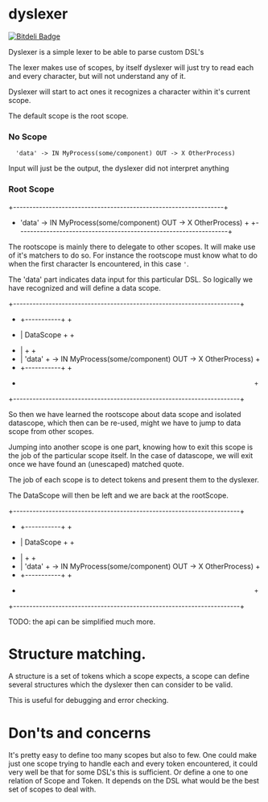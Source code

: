 dyslexer
========


[![Bitdeli Badge](https://d2weczhvl823v0.cloudfront.net/rhalff/dyslexer/trend.png)](https://bitdeli.com/free "Bitdeli Badge")

Dyslexer is a simple lexer to be able to parse custom DSL's

The lexer makes use of scopes, by itself dyslexer will just try to read each and every character, but will not understand any of it.

Dyslexer will start to act ones it recognizes a character within it's current scope.

The default scope is the root scope.

### No Scope
```
  'data' -> IN MyProcess(some/component) OUT -> X OtherProcess)
```

Input will just be the output, the dyslexer did not interpret anything


### Root Scope

+-----------------------------------------------------------------+
+  'data' -> IN MyProcess(some/component) OUT -> X OtherProcess)  +
+-----------------------------------------------------------------+

The rootscope is mainly there to delegate to other scopes.
It will make use of it's matchers to do so.
For instance the rootscope must know what to do when the first character
Is encountered, in this case `'`.

The 'data' part indicates data input for this particular DSL. So logically
we have recognized and will define a data scope.

+----------------------------------------------------------------------+
+ +-----------+                                                        +
* | DataScope +                                                        +
+ |           +                                                        +
+ |  'data'   + -> IN MyProcess(some/component) OUT -> X OtherProcess) +
+ +-----------+                                                        +
*                                                                      +
+----------------------------------------------------------------------+

So then we have learned the rootscope about data scope and isolated datascope,
which then can be re-used, might we have to jump to data scope from other scopes.

Jumping into another scope is one part, knowing how to exit this scope is the job of the particular scope itself.
In the case of datascope, we will exit once we have found an (unescaped) matched quote.

The job of each scope is to detect tokens and present them to the dyslexer.

The DataScope will then be left and we are back at the rootScope.

+----------------------------------------------------------------------+
+ +-----------+                                                        +
* | DataScope +                                                        +
+ |           +                                                        +
+ |  'data'   + -> IN MyProcess(some/component) OUT -> X OtherProcess) +
+ +-----------+                                                        +
*                                                                      +
+----------------------------------------------------------------------+

TODO: the api can be simplified much more.

# Structure matching.

A structure is a set of tokens which a scope expects, a scope can define several structures
which the dyslexer then can consider to be valid.

This is useful for debugging and error checking.

# Don'ts and concerns
It's pretty easy to define too many scopes but also to few. One could make just one scope
trying to handle each and every token encountered, it could very well be that for some DSL's this is sufficient.
Or define a one to one relation of Scope and Token. It depends on the DSL what would be the best set of scopes
to deal with.
